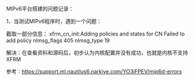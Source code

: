 
MIPv6平台搭建的问题记录：

1、当测试MIPv6程序时，遇到一个问题：

截取一部分信息：
xfrm_cn_init:Adding policies and states for CN
Failed to add policy
nlmsg_flags 405
nlmsg_type 19 

解决：在查看资料和源码后，初步认为内核配置并没有成功，也就是内核不支持XFRM

参考：https://support.ml.nautilus6.narkive.com/YO3iFPEV/mip6d-errors